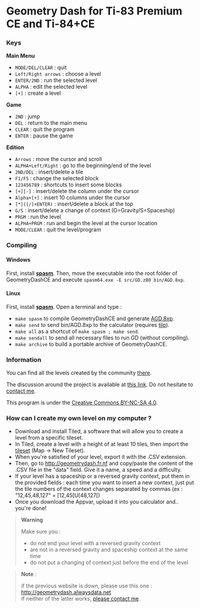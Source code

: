 # Geometry Dash for Ti-83 Premium CE and Ti-84+CE

### Keys
__Main Menu__
- `MODE/DEL/CLEAR` : quit
- `Left/Right arrows` : choose a level
- `ENTER/2ND` : run the selected level
- `ALPHA` : edit the selected level
- `[+]` : create a level

__Game__
- `2ND` : jump
- `DEL` : return to the main menu
- `CLEAR` : quit the program
- `ENTER` : pause the game

__Edition__
- `Arrows` : move the cursor and scroll
- `ALPHA+Left/Right` : go to the beginning/end of the level
- `2ND/DEL` : insert/delete a tile
- `F1/F5` : change the selected block
- `123456789` : shortcuts to insert some blocks
- `[+][-]` : insert/delete the column under the cursor
- `Alpha+[+]` : insert 10 columns under the cursor
- `[*]([/]+ENTER)` : insert/delete a block at the top
- `G/S` : insert/delete a change of context (G=Gravity/S=Spaceship)
- `PRGM` : run the level
- `ALPHA+PRGM` : run and begin the level at the cursor location
- `MODE/CLEAR` : quit the level/program

### Compiling
#### Windows
First, install **[spasm](https://github.com/alberthdev/spasm-ng/releases)**.
Then, move the executable into the root folder of GeometryDashCE and execute `spasm64.exe -E src/GD.z80 bin/AGD.8xp`.

#### Linux
First, install **[spasm](https://github.com/alberthdev/spasm-ng/releases)**.
Open a terminal and type :
- `make spasm` to compile GeometryDashCE and generate [AGD.8xp](bin/AGD.8xp).
- `make send` to send bin/AGD.8xp to the calculator (requires [tilp](http://lpg.ticalc.org/prj_tilp/)).
- `make all` as a shortcut of `make spasm ; make send`.
- `make sendall` to send all necessary files to run GD (without compiling).
- `make archive` to build a portable archive of GeometryDashCE.


### Information
You can find all the levels created by the community [there](https://tiplanet.org/forum/archives_list.php?cat=Jeux+Levels+Geometry+Dash+ce).

The discussion around the project is available at [this link](https://tiplanet.org/forum/viewtopic.php?f=12&t=19211).
Do not hesitate to [contact me](https://tiplanet.org/forum/ucp.php?i=pm&mode=compose&u=52046).

This program is under the [Creative Commons BY-NC-SA 4.0](https://creativecommons.org/licenses/by-nc-sa/4.0/).
 

### How can I create my own level on my computer ?
- Download and install Tiled, a software that will allow you to create a level from a specific tileset.
- In Tiled, create a level with a height of at least 10 tiles, then import the [tileset](images/GD.png) (Map -> New Tileset).
- When you're satisfied of your level, export it with the .CSV extension.
- Then, go to http://geometrydash.fr.nf and copy/paste the content of the .CSV file in the "data" field. Give it a name, a speed and a difficulty. 
- If your level has a spaceship or a reversed gravity context, put them in the provided fields : each time you want to insert a new context, just put the tile numbers of the context changes separated by commas (ex : "12,45,48,127" = [12,45[U[48,127[)
- Once you download the Appvar, upload it into you calculator and.. you're done!

> **Warning**
>
> Make sure you :
> - do not end your level with a reversed gravity context
> - are not in a reversed gravity and spaceship context at the same time
> - do not put a changing of context just before the end of the level

> **Note** :
>
> if the previous website is down, please use this one : http://geometrydash.alwaysdata.net <br />
> If neither of the latter works, [please contact me](https://tiplanet.org/forum/ucp.php?i=pm&mode=compose&u=52046).

